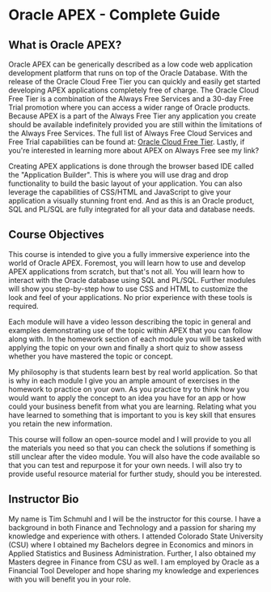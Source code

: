 # Oracle APEX - Complete Guide

## What is Oracle APEX?

Oracle APEX can be generically described as a low code web application development platform that runs on top of the Oracle Database. With the release of the Oracle Cloud Free Tier you can quickly and easily get started developing APEX applications completely free of charge. The Oracle Cloud Free Tier is a combination of the Always Free Services and a 30-day Free Trial promotion where you can access a wider range of Oracle products. Because APEX is a part of the Always Free Tier any application you create should be available indefinitely provided you are still within the limitations of the Always Free Services. The full list of Always Free Cloud Services and Free Trial capabilities can be found at: [Oracle Cloud Free Tier](https://www.oracle.com/cloud/free/). Lastly, if you're interested in learning more about APEX on Always Free see my link?

Creating APEX applications is done through the browser based IDE called the "Application Builder". This is where you will use drag and drop functionality to build the basic layout of your application. You can also leverage the capabilities of CSS/HTML and JavaScript to give your application a visually stunning front end. And as this is an Oracle product, SQL and PL/SQL are fully integrated for all your data and database needs.

## Course Objectives

This course is intended to give you a fully immersive experience into the world of Oracle APEX. Foremost, you will learn how to use and develop APEX applications from scratch, but that's not all. You will learn how to interact with the Oracle database using SQL and PL/SQL. Further modules will show you step-by-step how to use CSS and HTML to customize the look and feel of your applications. No prior experience with these tools is required.

Each module will have a video lesson describing the topic in general and examples demonstrating use of the topic within APEX that you can follow along with. In the homework section of each module you will be tasked with applying the topic on your own and finally a short quiz to show assess whether you have mastered the topic or concept.

My philosophy is that students learn best by real world application. So that is why in each module I give you an ample amount of exercises in the homework to practice on your own. As you practice try to think how you would want to apply the concept to an idea you have for an app or how could your business benefit from what you are learning. Relating what you have learned to something that is important to you is key skill that ensures you retain the new information.

This course will follow an open-source model and I will provide to you all the materials you need so that you can check the solutions if something is still unclear after the video module. You will also have the code available so that you can test and repurpose it for your own needs. I will also try to provide useful resource material for further study, should you be interested.

## Instructor Bio

My name is Tim Schmuhl and I will be the instructor for this course. I have a background in both Finance and Technology and a passion for sharing my knowledge and experience with others. I attended Colorado State University (CSU) where I obtained my Bachelors degree in Economics and minors in Applied Statistics and Business Administration. Further, I also obtained my Masters degree in Finance from CSU as well. I am employed by Oracle as a Financial Tool Developer and hope sharing my knowledge and experiences with you will benefit you in your role.
